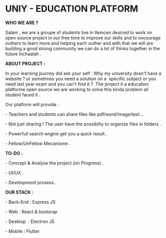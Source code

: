 # UNIY - EDUCATION PLATFORM
<p></p><p><b>WHO WE ARE ?</b></p><p>Salam , we are a groupe of students live in tlemcen desiced to work on open source project in our free time to improve our skills and to oncourage outhers to learn more and helping each outher and with that we will are building a good strong community we can do a lot of thinks together in the future inchaalah .</p><p><b>ABOUT PROJECT :</b>&nbsp;</p><p>In your learning journey did ask your self : Why my university dosn't have a website ? or sometimes you need a solution on a&nbsp; specific subject or you need last year exam and you can't find it ?&nbsp; The project it a education platforme open source we are working to solve this kinda problem all student faced it .&nbsp;</p><p>Our platform will provide :&nbsp;</p><p>- Teachers and students can share files like pdf/word/image/text...</p><p>- Not just sharing ! The user have the possiblity to organize files in folders .</p><p>- Powerfull search engine get you a quick result .</p><p>- Fellow/UnFellow Mecanisme .</p><p><b>TO-DO :&nbsp;</b></p><p>- Concept &amp; Analyse the project (on Progress) .&nbsp;</p><p>- UI/UX .</p><p>- Development prosess .</p><p><b>OUR STACK :</b></p><p>- Back-End : Express JS</p><p>- Web : React &amp; bootsrap&nbsp;</p><p>- Desktop&nbsp; : Electron JS</p><p>- Mobile : Flutter&nbsp;</p><p><br /></p><p><b><br /></b></p><p><br /></p><p><br /></p>


